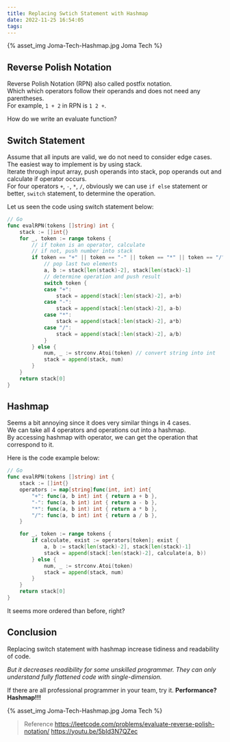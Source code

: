 ```yaml
---
title: Replacing Swtich Statement with Hashmap
date: 2022-11-25 16:54:05
tags:
---
```



{% asset_img Joma-Tech-Hashmap.jpg Joma Tech %}

## Reverse Polish Notation

Reverse Polish Notation (RPN) also called postfix notation.\
Which which operators follow their operands and does not need any parentheses.\
For example, `1 + 2` in RPN is `1 2 +`.

How do we write an evaluate function?

<!-- more -->

## Switch Statement

Assume that all inputs are valid, we do not need to consider edge cases.\
The easiest way to implement is by using stack.\
Iterate through input array, push operands into stack, pop operands out and calculate if operator occurs.\
For four operators `+`, `-`, `*`, `/`, obviously we can use `if else` statement or better, `switch` statement, to determine the operation.

Let us seen the code using switch statement below:
```go
// Go
func evalRPN(tokens []string) int {
	stack := []int{}
	for _, token := range tokens {
		// if token is an operator, calculate
		// if not, push number into stack
		if token == "+" || token == "-" || token == "*" || token == "/" {
			// pop last two elements
			a, b := stack[len(stack)-2], stack[len(stack)-1]
			// determine operation and push result
			switch token {
			case "+":
				stack = append(stack[:len(stack)-2], a+b)
			case "-":
				stack = append(stack[:len(stack)-2], a-b)
			case "*":
				stack = append(stack[:len(stack)-2], a*b)
			case "/":
				stack = append(stack[:len(stack)-2], a/b)
			}
		} else {
			num, _ := strconv.Atoi(token) // convert string into int
			stack = append(stack, num)
		}
	}
	return stack[0]
}
```

## Hashmap

Seems a bit annoying since it does very similar things in 4 cases.\
We can take all 4 operators and operations out into a hashmap.\
By accessing hashmap with operator, we can get the operation that correspond to it.

Here is the code example below:

```go
// Go
func evalRPN(tokens []string) int {
	stack := []int{}
	operators := map[string]func(int, int) int{
		"+": func(a, b int) int { return a + b },
		"-": func(a, b int) int { return a - b },
		"*": func(a, b int) int { return a * b },
		"/": func(a, b int) int { return a / b },
	}

	for _, token := range tokens {
		if calculate, exist := operators[token]; exist {
			a, b := stack[len(stack)-2], stack[len(stack)-1]
			stack = append(stack[:len(stack)-2], calculate(a, b))
		} else {
			num, _ := strconv.Atoi(token)
			stack = append(stack, num)
		}
	}
	return stack[0]
}
```

It seems more ordered than before, right?

## Conclusion

Replacing switch statement with hashmap increase tidiness and readability of code.

*But it decreases readibility for some unskilled programmer. They can only understand fully flattened code with single-dimension.*

If there are all professional programmer in your team, try it. **Performance? Hashmap!!!**

{% asset_img Joma-Tech-Hashmap.jpg Joma Tech %}

> Reference
> https://leetcode.com/problems/evaluate-reverse-polish-notation/
> https://youtu.be/5bId3N7QZec
